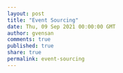 ```yaml
---
layout: post
title: "Event Sourcing"
date: Thu, 09 Sep 2021 00:00:00 GMT
author: gvensan
comments: true
published: true
share: true
permalink: event-sourcing
---
```

